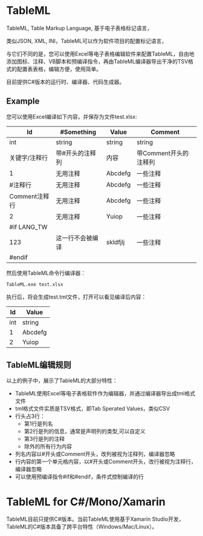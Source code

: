 
# TableML

TableML, Table Markup Language, 基于电子表格标记语言，

类似JSON, XML, INI，TableML可以作为软件项目的配置标记语言，

与它们不同的是，您可以使用Excel等电子表格编辑软件来配置TableML，自由地添加图标、注释、VB脚本和预编译指令，再由TableML编译器导出干净的TSV格式的配置表表格，编辑方便，使用简单。

目前提供C#版本的运行时、编译器、代码生成器。

## Example


您可以使用Excel编译如下内容，并保存为文件test.xlsx:

| Id            | #Something       | Value    | Comment               |
| ---           | ---              | ---      | ---                   |
| int           | string           | string   | string                |
| 关键字/注释行 | 带#开头的注释列  | 内容     | 带Comment开头的注释列 |
| 1             | 无用注释         | Abcdefg  | 一些注释              |
| #注释行       | 无用注释         | Abcdefg  | 一些注释              |
| Comment注释行 | 无用注释         | Abcdefg  | 一些注释              |
| 2             | 无用注释         | Yuiop    | 一些注释              |
| #if LANG_TW   |                  |          |                       |
| 123           | 这一行不会被编译 | skldfjlj | 一些注释              |
| #endif        |                  |          |                       |


然后使用TableML命令行编译器：
```bash
TableML.exe test.xlsx

```

执行后，将会生成test.tml文件，打开可以看见编译后内容：

| Id  | Value   |
| --- | ---     |
| int | string  |
| 1   | Abcdefg |
| 2   | Yuiop   |


## TableML编辑规则

以上的例子中，展示了TableML的大部分特性：

- TableML使用Excel等电子表格软件作为编辑器，并通过编译器导出成tml格式文件
- tml格式文件实质是TSV格式，即Tab Sperated Values，类似CSV
- 行头占3行：
    - 第1行是列名
    - 第2行是列的信息，通常是声明列的类型,可以自定义
    - 第3行是列的注释
    - 除外的所有行为内容
- 列名内容以#开头或Comment开头，改列被视为注释列，编译器忽略
- 行内容的第一个单元格内容，以#开头或Comment开头，改行被视为注释行，编译器忽略
- 可以使用预编译指令#if和#endif，条件式控制编译的行



# TableML for C#/Mono/Xamarin

TableML目前只提供C#版本。当前TableML使用基于Xamarin Studio开发，TableML的C#版本具备了跨平台特性（Windows/Mac/Linux）。



